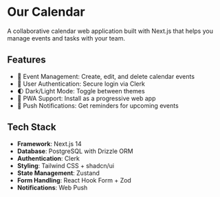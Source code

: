 # Our Calendar

A collaborative calendar web application built with Next.js that helps you manage events and tasks with your team.

## Features

- 📅 Event Management: Create, edit, and delete calendar events
- 👥 User Authentication: Secure login via Clerk
- 🌓 Dark/Light Mode: Toggle between themes
- 📱 PWA Support: Install as a progressive web app
- 🔔 Push Notifications: Get reminders for upcoming events

## Tech Stack

- **Framework**: Next.js 14
- **Database**: PostgreSQL with Drizzle ORM
- **Authentication**: Clerk
- **Styling**: Tailwind CSS + shadcn/ui
- **State Management**: Zustand
- **Form Handling**: React Hook Form + Zod
- **Notifications**: Web Push
